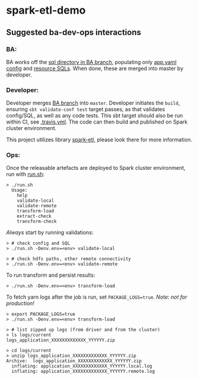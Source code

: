 spark-etl-demo
==============

Suggested ba-dev-ops interactions
---------------------------------

### BA:
BA works off the [sql directory in BA branch](../../tree/BA), populating only [app.yaml config](../../tree/BA/src/main/resources/app.yaml) and [resource SQLs](../../tree/BA/src/main/resources). When done, these are merged into master by developer.

### Developer:
Developer merges [BA branch](../../tree/BA) into `master`. Developer initiates the `build`, ensuring `sbt validate-conf test` target passes, as that validates config/SQL, as well as any code tests. This sbt target should also be run within CI, see [.travis.yml](.travis.yml).
The code can then build and published on Spark cluster environment.

This project utilizes library [spark-etl](https://github.com/konrads/spark-etl), please look there for more information.

### Ops:
Once the releasable artefacts are deployed to Spark cluster environment, run with [run.sh](src/main/resources/run.sh):
```
> ./run.sh
  Usage:
    help
    validate-local
    validate-remote
    transform-load
    extract-check
    transform-check
```

*Always* start by running validations:
```
> # check config and SQL
> ./run.sh -Denv.env=<env> validate-local

> # check hdfs paths, other remote connectivity
> ./run.sh -Denv.env=<env> validate-remote
```

To run transform and persist results:
```
> ./run.sh -Denv.env=<env> transform-load
```

To fetch yarn logs after the job is run, set `PACKAGE_LOGS=true`. *Note: not for production!*
```
> export PACKAGE_LOGS=true
> ./run.sh -Denv.env=<env> transform-load

> # list zipped up logs (from driver and from the cluster)
> ls logs/current
logs_application_XXXXXXXXXXXXX_YYYYYY.zip

> cd logs/current
> unzip logs_application_XXXXXXXXXXXXX_YYYYYY.zip
Archive:  logs_application_XXXXXXXXXXXXX_YYYYYY.zip
  inflating: application_XXXXXXXXXXXXX_YYYYYY.local.log
  inflating: application_XXXXXXXXXXXXX_YYYYYY.remote.log
```
